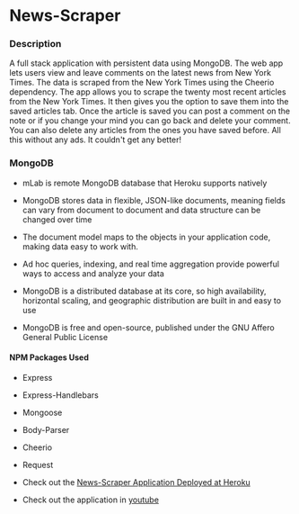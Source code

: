 # **News-Scraper**

### **Description**

A full stack application with persistent data using MongoDB. The web app lets users view and leave comments on the latest news from New York Times. The data is scraped from the New York Times using the Cheerio dependency. The app allows you to scrape the twenty most recent articles from the New York Times. It then gives you the option to save them into the saved articles tab. Once the article is saved you can post a comment on the note or if you change your mind you can go back and delete your comment. You can also delete any articles from the ones you have saved before. All this without any ads. It couldn't get any better!


### **MongoDB**

* mLab is remote MongoDB database that Heroku supports natively

* MongoDB stores data in flexible, JSON-like documents, meaning fields can vary from document to document and data structure can be changed over time

* The document model maps to the objects in your application code, making data easy to work with.

* Ad hoc queries, indexing, and real time aggregation provide powerful ways to access and analyze your data

* MongoDB is a distributed database at its core, so high availability, horizontal scaling, and geographic distribution are built in and easy to use

* MongoDB is free and open-source, published under the GNU Affero General Public License


#### NPM Packages Used

* Express
* Express-Handlebars
* Mongoose
* Body-Parser
* Cheerio
* Request

* Check out the [News-Scraper Application Deployed at Heroku](https://gentle-citadel-55468.herokuapp.com)

* Check out the application in [youtube](https://youtu.be/3OsYvHtNYL0)

